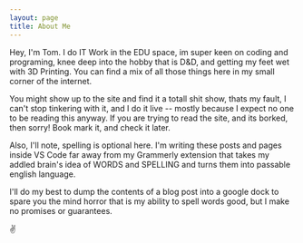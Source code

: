 ```yaml
---
layout: page
title: About Me
---
```


Hey, I'm Tom. I do IT Work in the EDU space, im super keen on coding and programing, knee deep into the hobby that is D&D, and getting my feet wet with 3D Printing. You can find a mix of all those things here in my small corner of the internet.

You might show up to the site and find it a totall shit show, thats my fault, I can't stop tinkering with it, and I do it live -- mostly because I expect no one to be reading this anyway. If you are trying to read the site, and its borked, then sorry! Book mark it, and check it later. 

Also, I'll note, spelling is optional here. I'm writing these posts and pages inside VS Code far away from my Grammerly extension that takes my addled brain's idea of WORDS and SPELLING and turns them into passable english language. 

I'll do my best to dump the contents of a blog post into a google dock to spare you the mind horror that is my ability to spell words good, but I make no promises or guarantees. 

✌️